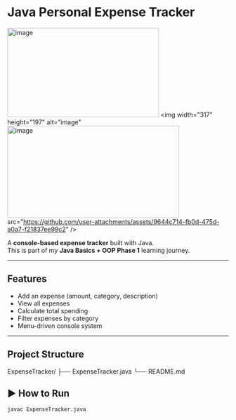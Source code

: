 #  Java Personal Expense Tracker
<img width="345" height="203" alt="image" src="https://github.com/user-attachments/assets/b7aab167-2e25-400e-b01c-b252dcfd4633" />   <img width="317" height="197" alt="image"  <img width="391" height="210" alt="image" src="https://github.com/user-attachments/assets/723a0d08-b891-4168-9d53-96ec14daca5a" />
src="https://github.com/user-attachments/assets/9644c714-fb0d-475d-a0a7-f21837ee99c2" />



A **console-based expense tracker** built with Java.  
This is part of my **Java Basics + OOP Phase 1** learning journey.

---

## Features
- Add an expense (amount, category, description)
- View all expenses
- Calculate total spending
- Filter expenses by category
- Menu-driven console system

---

##  Project Structure
ExpenseTracker/
├── ExpenseTracker.java
└── README.md


## ▶️ How to Run
```bash
javac ExpenseTracker.java
